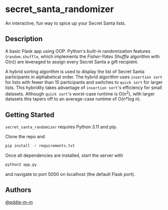 # secret_santa_randomizer

An interactive, fun way to spice up your Secret Santa lists.

## Description

A basic Flask app using OOP. Python's built-in randomization features (`random.shuffle`, which implements the _Fisher-Yates Shuffle_ algorithm with O(n)) are leveraged to assign every Secret Santa a gift recipient.

A hybrid sorting algorithm is used to display the list of Secret Santa participants in alphabetical order. The hybrid algorithm uses `insertion sort` for lists with fewer than 15 participants and switches to `quick sort` for larger lists. This hybridity takes advantage of `insertion sort`'s efficiency for small datasets. Although `quick sort`'s worst-case runtime is O(n<sup>2</sup>), with larger datasets this tapers off to an average-case runtime of O(n\*log n).

## Getting Started

`secret_santa_randomizer` requires Python 3.11 and pip.

Clone the repo and

```bash
pip install -r requirements.txt
```

Once all dependencies are installed, start the server with

```python
python3 app.py
```

and navigate to port 5000 on localhost (the default Flask port).

## Authors

[@eddie-m-m](https://github.com/eddie-m-m/)<br><br>
